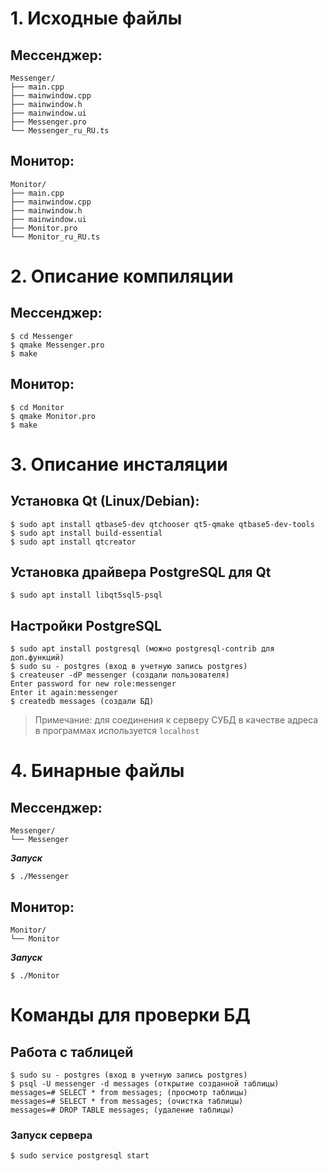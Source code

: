 # 1. Исходные файлы
## Мессенджер:
```
Messenger/
├── main.cpp
├── mainwindow.cpp
├── mainwindow.h
├── mainwindow.ui
├── Messenger.pro
└── Messenger_ru_RU.ts
```
## Монитор:
```
Monitor/
├── main.cpp
├── mainwindow.cpp
├── mainwindow.h
├── mainwindow.ui
├── Monitor.pro
└── Monitor_ru_RU.ts
```

# 2. Описание компиляции
## Мессенджер:
```
$ cd Messenger
$ qmake Messenger.pro
$ make
```
## Монитор:
```
$ cd Monitor
$ qmake Monitor.pro
$ make
```

# 3. Описание инсталяции
## Установка Qt (Linux/Debian):
```
$ sudo apt install qtbase5-dev qtchooser qt5-qmake qtbase5-dev-tools
$ sudo apt install build-essential
$ sudo apt install qtcreator
```
## Установка драйвера PostgreSQL для Qt
```
$ sudo apt install libqt5sql5-psql
```
## Настройки PostgreSQL
```
$ sudo apt install postgresql (можно postgresql-contrib для доп.функций)
$ sudo su - postgres (вход в учетную запись postgres)
$ createuser -dP messenger (создали пользователя)
Enter password for new role:messenger
Enter it again:messenger
$ createdb messages (создали БД)
```
> Примечание: 
> для соединения к серверу СУБД в качестве адреса
> в программах используется ```localhost```

# 4. Бинарные файлы
## Мессенджер:
```
Messenger/
└── Messenger
```
***Запуск***
```
$ ./Messenger
```

## Монитор:
```
Monitor/
└── Monitor
```
***Запуск***
```
$ ./Monitor
```

# Команды для проверки БД
## Работа с таблицей
```
$ sudo su - postgres (вход в учетную запись postgres)
$ psql -U messenger -d messages (открытие созданной таблицы)
messages=# SELECT * from messages; (просмотр таблицы)
messages=# SELECT * from messages; (очистка таблицы)
messages=# DROP TABLE messages; (удаление таблицы)
```
### Запуск сервера
```
$ sudo service postgresql start
```
